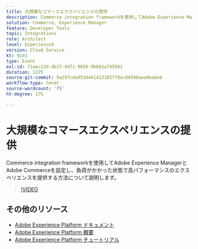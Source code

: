 ```yaml
---
title: 大規模なコマースエクスペリエンスの提供
description: Commerce integration frameworkを使用してAdobe Experience ManagerとAdobe Commerceを設定し、負荷がかかった状態で高パフォーマンスのエクスペリエンスを提供する方法について説明します。
solution: Commerce, Experience Manager
feature: Developer Tools
topic: Integrations
role: Architect
level: Experienced
version: Cloud Service
kt: 9141
type: Event
exl-id: f1aec13d-db37-4d71-9650-9bb01a745b91
duration: 1375
source-git-commit: 9a297cda953d4414131657f9ac84580aea0eabeb
workflow-type: tm+mt
source-wordcount: '75'
ht-degree: 17%

---
```


# 大規模なコマースエクスペリエンスの提供

Commerce integration frameworkを使用してAdobe Experience ManagerとAdobe Commerceを設定し、負荷がかかった状態で高パフォーマンスのエクスペリエンスを提供する方法について説明します。

>[!VIDEO](https://video.tv.adobe.com/v/337582/?quality=12&learn=on&hidetitle=true)

## その他のリソース

- [Adobe Experience Platform ドキュメント ](https://experienceleague.adobe.com/docs/experience-platform.html?lang=ja)
- [Adobe Experience Platform 概要](https://experienceleague.adobe.com/docs/experience-platform/landing/home.html?lang=ja)
- [Adobe Experience Platform チュートリアル](https://experienceleague.adobe.com/docs/platform-learn/tutorials/overview.html?lang=ja)
